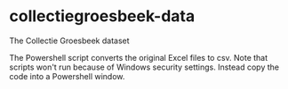 # collectiegroesbeek-data
The Collectie Groesbeek dataset

The Powershell script converts the original Excel files to csv.
Note that scripts won't run because of Windows security settings.
Instead copy the code into a Powershell window.
